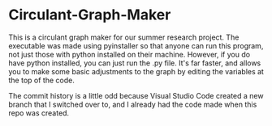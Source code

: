 # Circulant-Graph-Maker
This is a circulant graph maker for our summer research project. The executable was made using pyinstaller so that anyone can run this program, not just those with python installed on their machine. However, if you do have python installed, you can just run the .py file. It's far faster, and allows you to make some basic adjustments to the graph by editing the variables at the top of the code.

The commit history is a little odd because Visual Studio Code created a new branch that I switched over to, and I already had the code made when this repo was created.
